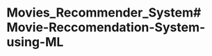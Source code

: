 # Movies_Recommender_System#   M o v i e - R e c c o m e n d a t i o n - S y s t e m - u s i n g - M L  
 